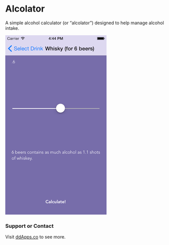 Alcolator
=========

A simple alcohol calculator (or “alcolator”) designed to help manage alcohol intake.

![](https://raw.githubusercontent.com/duliodenis/Alcolator/master/Screenshots/Alcolator.png)

### Support or Contact
Visit [ddApps.co](http://ddapps.co) to see more.
